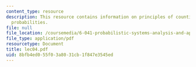 ```yaml
---
content_type: resource
description: This resource contains information on principles of counting, and binomial
  probabilities.
file: null
file_location: /coursemedia/6-041-probabilistic-systems-analysis-and-applied-probability-spring-2006/8bfb4ed055f03a8031cb1f847e3545ed_lec04.pdf
file_type: application/pdf
resourcetype: Document
title: lec04.pdf
uid: 8bfb4ed0-55f0-3a80-31cb-1f847e3545ed
---
```

